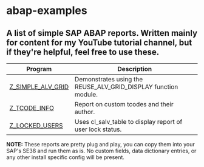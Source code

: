# abap-examples

A list of simple SAP ABAP reports. Written mainly for content for my YouTube tutorial channel, but if they're helpful, feel free to use these.
---

| Program                                            | Description                                                         |
| -------------------------------------------------- | ------------------------------------------------------------------- |
| [Z_SIMPLE_ALV_GRID](./Z_SIMPLE_ALV_GRID.abap)      | Demonstrates using the REUSE_ALV_GRID_DISPLAY function module.      |
| [Z_TCODE_INFO](./Z_TCODE_INFO.abap)                | Report on custom tcodes and their author.                           |
| [Z_LOCKED_USERS](./Z_LOCKED_USERS.abap)            | Uses cl_salv_table to display report of user lock status.           |

**NOTE:** These reports are pretty plug and play, you can copy them into your SAP's SE38 and run them as is. No custom fields, data dictionary entries, or any other install specific config will be present.
